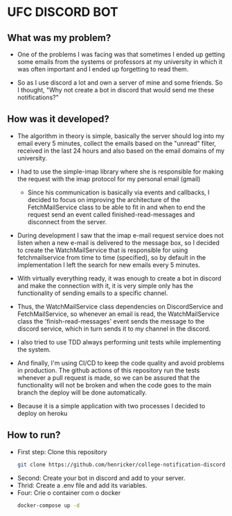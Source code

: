 # UFC DISCORD BOT

## What was my problem?

- One of the problems I was facing was that sometimes I ended up getting some emails from the systems or professors at my university in which it was often important and I ended up forgetting to read them.

- So as I use discord a lot and own a server of mine and some friends. So I thought, "Why not create a bot in discord that would send me these notifications?"

## How was it developed?

- The algorithm in theory is simple, basically the server should log into my email every 5 minutes, collect the emails based on the "unread" filter, received in the last 24 hours and also based on the email domains of my university.

- I had to use the simple-imap library where she is responsible for making the request with the imap protocol for my personal email (gmail)

  - Since his communication is basically via events and callbacks, I decided to focus on improving the architecture of the FetchMailService class to be able to fit in and when to end the request send an event called finished-read-messages and disconnect from the server.

- During development I saw that the imap e-mail request service does not listen when a new e-mail is delivered to the message box, so I decided to create the WatchMailService that is responsible for using fetchmailservice from time to time (specified), so by default in the implementation I left the search for new emails every 5 minutes.

- With virtually everything ready, it was enough to create a bot in discord and make the connection with it, it is very simple only has the functionality of sending emails to a specific channel.

- Thus, the WatchMailService class dependencies on DiscordService and FetchMailService, so whenever an email is read, the WatchMailService class the 'finish-read-messages' event sends the message to the discord service, which in turn sends it to my channel in the discord.

- I also tried to use TDD always performing unit tests while implementing the system.

- And finally, I'm using CI/CD to keep the code quality and avoid problems in production. The github actions of this repository run the tests whenever a pull request is made, so we can be assured that the functionality will not be broken and when the code goes to the main branch the deploy will be done automatically.

- Because it is a simple application with two processes I decided to deploy on heroku

## How to run?

- First step: Clone this repository
  ```bash
  git clone https://github.com/henricker/college-notification-discord
  ```
- Second: Create your bot in discord and add to your server.
- Thrid: Create a .env file and add its variables.
- Four: Crie o container com o docker
  ```bash
  docker-compose up -d
  ```
